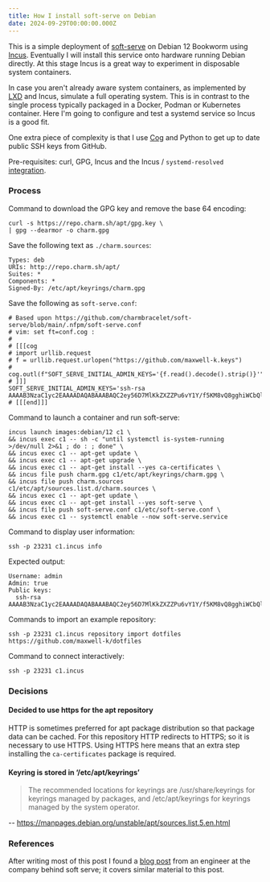 ```yaml
---
title: How I install soft-serve on Debian
date: 2024-09-29T00:00:00.000Z
---
```


<!--
Copyright 2024 Keith Maxwell
SPDX-License-Identifier: CC-BY-SA-4.0
-->

This is a simple deployment of [soft-serve] on Debian 12 Bookworm using [Incus].
Eventually I will install this service onto hardware running Debian directly. At
this stage Incus is a great way to experiment in disposable system containers.

In case you aren't already aware system containers, as implemented by [LXD] and
Incus, simulate a full operating system. This is in contrast to the single
process typically packaged in a Docker, Podman or Kubernetes container. Here I'm
going to configure and test a systemd service so Incus is a good fit.

One extra piece of complexity is that I use [Cog] and Python to get up to date
public SSH keys from GitHub.

Pre-requisites: curl, GPG, Incus and the Incus / `systemd-resolved`
[integration].

[LXD]: https://canonical.com/lxd
[Incus]: https://linuxcontainers.org/incus/
[integration]: https://linuxcontainers.org/incus/docs/main/howto/network_bridge_resolved/

### Process

Command to download the GPG key and remove the base 64 encoding:

    curl -s https://repo.charm.sh/apt/gpg.key \
    | gpg --dearmor -o charm.gpg

Save the following text as `./charm.sources`:

    Types: deb
    URIs: http://repo.charm.sh/apt/
    Suites: *
    Components: *
    Signed-By: /etc/apt/keyrings/charm.gpg

Save the following as `soft-serve.conf`:

    # Based upon https://github.com/charmbracelet/soft-serve/blob/main/.nfpm/soft-serve.conf
    # vim: set ft=conf.cog :
    #
    # [[[cog
    # import urllib.request
    # f = urllib.request.urlopen("https://github.com/maxwell-k.keys")
    # cog.outl(f"SOFT_SERVE_INITIAL_ADMIN_KEYS='{f.read().decode().strip()}'")
    # ]]]
    SOFT_SERVE_INITIAL_ADMIN_KEYS='ssh-rsa AAAAB3NzaC1yc2EAAAADAQABAAABAQC2ey56D7MlKkZXZZPu6vY1Y/f5KM8vQ8gghiWCbQlUkLlJAXWEKzPymU3FRSJO8EkrNvHw+7DlMizhpjOLyfSNKfxbRkbs/3DYUd7mg5Y/a2z+EMDL975mNxkd7PFwjnDF0MFXnfuVYUqCLZMNoUyVRE8sZUuVgrkVWeME9Wqqh/69v4W//V5ImjqxCFXnI73ATrot0I1hRDPM339TW/EVMakxBjyutYW5/W7bWCu1nEu7T3SZrQZLrVNrp2FHL9cy4Dl9iwyL0Jhp72o9NiaKjRUZqM9OGz5dGRZ3ALmPddqLJP6PUAPaLRPl14ef09ErXmQFn27RNT2zj3IJK5NF'
    # [[[end]]]

Command to launch a container and run soft-serve:

    incus launch images:debian/12 c1 \
    && incus exec c1 -- sh -c "until systemctl is-system-running >/dev/null 2>&1 ; do : ; done" \
    && incus exec c1 -- apt-get update \
    && incus exec c1 -- apt-get upgrade \
    && incus exec c1 -- apt-get install --yes ca-certificates \
    && incus file push charm.gpg c1/etc/apt/keyrings/charm.gpg \
    && incus file push charm.sources c1/etc/apt/sources.list.d/charm.sources \
    && incus exec c1 -- apt-get update \
    && incus exec c1 -- apt-get install --yes soft-serve \
    && incus file push soft-serve.conf c1/etc/soft-serve.conf \
    && incus exec c1 -- systemctl enable --now soft-serve.service

<!--
ssh-keygen -R '[c1.incus]:23231'
-->

Command to display user information:

    ssh -p 23231 c1.incus info

Expected output:

    Username: admin
    Admin: true
    Public keys:
      ssh-rsa AAAAB3NzaC1yc2EAAAADAQABAAABAQC2ey56D7MlKkZXZZPu6vY1Y/f5KM8vQ8gghiWCbQlUkLlJAXWEKzPymU3FRSJO8EkrNvHw+7DlMizhpjOLyfSNKfxbRkbs/3DYUd7mg5Y/a2z+EMDL975mNxkd7PFwjnDF0MFXnfuVYUqCLZMNoUyVRE8sZUuVgrkVWeME9Wqqh/69v4W//V5ImjqxCFXnI73ATrot0I1hRDPM339TW/EVMakxBjyutYW5/W7bWCu1nEu7T3SZrQZLrVNrp2FHL9cy4Dl9iwyL0Jhp72o9NiaKjRUZqM9OGz5dGRZ3ALmPddqLJP6PUAPaLRPl14ef09ErXmQFn27RNT2zj3IJK5NF

Commands to import an example repository:

    ssh -p 23231 c1.incus repository import dotfiles https://github.com/maxwell-k/dotfiles

Command to connect interactively:

    ssh -p 23231 c1.incus

### Decisions

#### Decided to use https for the apt repository

HTTP is sometimes preferred for apt package distribution so that package data
can be cached. For this repository HTTP redirects to HTTPS; so it is necessary
to use HTTPS. Using HTTPS here means that an extra step installing the
`ca-certificates` package is required.

#### Keyring is stored in ‘/etc/apt/keyrings’

> The recommended locations for keyrings are /usr/share/keyrings for keyrings
> managed by packages, and /etc/apt/keyrings for keyrings managed by the system
> operator.

-- <https://manpages.debian.org/unstable/apt/sources.list.5.en.html>

[Cog]: https://cog.readthedocs.io/en/latest/
[soft-serve]: https://github.com/charmbracelet/soft-serve
[Incus]: https://linuxcontainers.org/incus/

### References

After writing most of this post I found a [blog post] from an engineer at the
company behind soft serve; it covers similar material to this post.

[blog post]: https://charm.sh/blog/self-hosted-soft-serve/

<!-- vim: set filetype=markdown.htmlCommentNoSpell : -->
